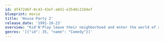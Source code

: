 ```yaml
---
id: df472dbf-0c43-43ef-a041-e3548c2104ef
blueprint: movie
title: 'House Party 2'
release_date: '1991-10-23'
overview: "Kid'N'Play leave their neighborhood and enter the world of adulthood and higher education. Play attempts to get rich quick in the music business while Kid faces the challenges of college."
genres: '[{"id": 35, "name": "Comedy"}]'
---
```

